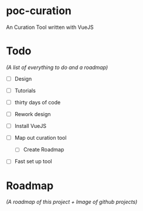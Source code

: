 
# poc-curation

An Curation Tool written with VueJS

# Todo

_(A list of everything to do and a roadmap)_
- [ ] Design
- [ ] Tutorials
- [ ] thirty days of code
- [ ] Rework design
- [ ] Install VueJS
- [ ] Map out curation tool
    - [ ] Create Roadmap
- [ ] Fast set up tool


# Roadmap

_(A roadmap of this project + Image of github projects)_ 